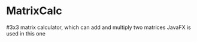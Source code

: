 # MatrixCalc
#3x3 matrix calculator, which can add and multiply two matrices
JavaFX is used in this one

